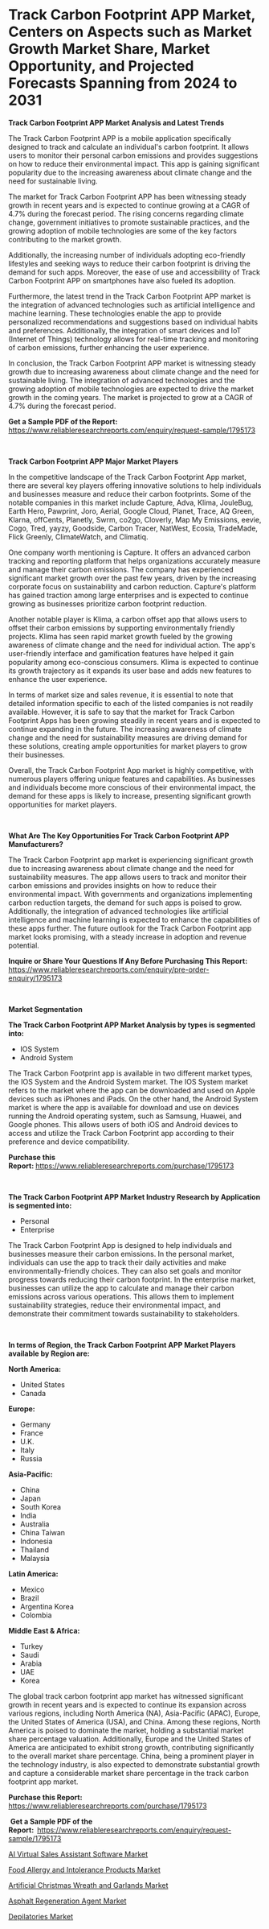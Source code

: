 <p><h1>Track Carbon Footprint APP Market, Centers on Aspects such as Market Growth Market Share, Market Opportunity, and Projected Forecasts Spanning from 2024 to 2031</h1></p><p><strong>Track Carbon Footprint APP Market Analysis and Latest Trends</strong></p>
<p><p>The Track Carbon Footprint APP is a mobile application specifically designed to track and calculate an individual's carbon footprint. It allows users to monitor their personal carbon emissions and provides suggestions on how to reduce their environmental impact. This app is gaining significant popularity due to the increasing awareness about climate change and the need for sustainable living.</p><p>The market for Track Carbon Footprint APP has been witnessing steady growth in recent years and is expected to continue growing at a CAGR of 4.7% during the forecast period. The rising concerns regarding climate change, government initiatives to promote sustainable practices, and the growing adoption of mobile technologies are some of the key factors contributing to the market growth.</p><p>Additionally, the increasing number of individuals adopting eco-friendly lifestyles and seeking ways to reduce their carbon footprint is driving the demand for such apps. Moreover, the ease of use and accessibility of Track Carbon Footprint APP on smartphones have also fueled its adoption.</p><p>Furthermore, the latest trend in the Track Carbon Footprint APP market is the integration of advanced technologies such as artificial intelligence and machine learning. These technologies enable the app to provide personalized recommendations and suggestions based on individual habits and preferences. Additionally, the integration of smart devices and IoT (Internet of Things) technology allows for real-time tracking and monitoring of carbon emissions, further enhancing the user experience.</p><p>In conclusion, the Track Carbon Footprint APP market is witnessing steady growth due to increasing awareness about climate change and the need for sustainable living. The integration of advanced technologies and the growing adoption of mobile technologies are expected to drive the market growth in the coming years. The market is projected to grow at a CAGR of 4.7% during the forecast period.</p></p>
<p><strong>Get a Sample PDF of the Report:&nbsp;</strong> <a href="https://www.reliableresearchreports.com/enquiry/request-sample/1795173">https://www.reliableresearchreports.com/enquiry/request-sample/1795173</a></p>
<p>&nbsp;</p>
<p><strong>Track Carbon Footprint APP Major Market Players</strong></p>
<p><p>In the competitive landscape of the Track Carbon Footprint App market, there are several key players offering innovative solutions to help individuals and businesses measure and reduce their carbon footprints. Some of the notable companies in this market include Capture, Adva, Klima, JouleBug, Earth Hero, Pawprint, Joro, Aerial, Google Cloud, Planet, Trace, AQ Green, Klarna, offCents, Planetly, Swrm, co2go, Cloverly, Map My Emissions, eevie, Cogo, Tred, yayzy, Goodside, Carbon Tracer, NatWest, Ecosia, TradeMade, Flick Greenly, ClimateWatch, and Climatiq.</p><p>One company worth mentioning is Capture. It offers an advanced carbon tracking and reporting platform that helps organizations accurately measure and manage their carbon emissions. The company has experienced significant market growth over the past few years, driven by the increasing corporate focus on sustainability and carbon reduction. Capture's platform has gained traction among large enterprises and is expected to continue growing as businesses prioritize carbon footprint reduction.</p><p>Another notable player is Klima, a carbon offset app that allows users to offset their carbon emissions by supporting environmentally friendly projects. Klima has seen rapid market growth fueled by the growing awareness of climate change and the need for individual action. The app's user-friendly interface and gamification features have helped it gain popularity among eco-conscious consumers. Klima is expected to continue its growth trajectory as it expands its user base and adds new features to enhance the user experience.</p><p>In terms of market size and sales revenue, it is essential to note that detailed information specific to each of the listed companies is not readily available. However, it is safe to say that the market for Track Carbon Footprint Apps has been growing steadily in recent years and is expected to continue expanding in the future. The increasing awareness of climate change and the need for sustainability measures are driving demand for these solutions, creating ample opportunities for market players to grow their businesses.</p><p>Overall, the Track Carbon Footprint App market is highly competitive, with numerous players offering unique features and capabilities. As businesses and individuals become more conscious of their environmental impact, the demand for these apps is likely to increase, presenting significant growth opportunities for market players.</p></p>
<p>&nbsp;</p>
<p><strong>What Are The Key Opportunities For Track Carbon Footprint APP Manufacturers?</strong></p>
<p><p>The Track Carbon Footprint app market is experiencing significant growth due to increasing awareness about climate change and the need for sustainability measures. The app allows users to track and monitor their carbon emissions and provides insights on how to reduce their environmental impact. With governments and organizations implementing carbon reduction targets, the demand for such apps is poised to grow. Additionally, the integration of advanced technologies like artificial intelligence and machine learning is expected to enhance the capabilities of these apps further. The future outlook for the Track Carbon Footprint app market looks promising, with a steady increase in adoption and revenue potential.</p></p>
<p><strong>Inquire or Share Your Questions If Any Before Purchasing This Report:</strong> <a href="https://www.reliableresearchreports.com/enquiry/pre-order-enquiry/1795173">https://www.reliableresearchreports.com/enquiry/pre-order-enquiry/1795173</a></p>
<p>&nbsp;</p>
<p><strong>Market Segmentation</strong></p>
<p><strong>The Track Carbon Footprint APP Market Analysis by types is segmented into:</strong></p>
<p><ul><li>IOS System</li><li>Android System</li></ul></p>
<p><p>The Track Carbon Footprint app is available in two different market types, the IOS System and the Android System market. The IOS System market refers to the market where the app can be downloaded and used on Apple devices such as iPhones and iPads. On the other hand, the Android System market is where the app is available for download and use on devices running the Android operating system, such as Samsung, Huawei, and Google phones. This allows users of both iOS and Android devices to access and utilize the Track Carbon Footprint app according to their preference and device compatibility.</p></p>
<p><strong>Purchase this Report:&nbsp;</strong><a href="https://www.reliableresearchreports.com/purchase/1795173">https://www.reliableresearchreports.com/purchase/1795173</a></p>
<p>&nbsp;</p>
<p><strong>The Track Carbon Footprint APP Market Industry Research by Application is segmented into:</strong></p>
<p><ul><li>Personal</li><li>Enterprise</li></ul></p>
<p><p>The Track Carbon Footprint App is designed to help individuals and businesses measure their carbon emissions. In the personal market, individuals can use the app to track their daily activities and make environmentally-friendly choices. They can also set goals and monitor progress towards reducing their carbon footprint. In the enterprise market, businesses can utilize the app to calculate and manage their carbon emissions across various operations. This allows them to implement sustainability strategies, reduce their environmental impact, and demonstrate their commitment towards sustainability to stakeholders.</p></p>
<p>&nbsp;</p>
<p><strong>In terms of Region, the Track Carbon Footprint APP Market Players available by Region are:</strong></p>
<p>
    <p> <strong> North America: </strong>
        <ul>
            <li>United States</li>
            <li>Canada</li>
        </ul>
        </p> 
    <p> <strong> Europe: </strong>
        <ul>
            <li>Germany</li>
            <li>France</li>
            <li>U.K.</li>
            <li>Italy</li>
            <li>Russia</li>
        </ul>
        </p> 
    <p> <strong> Asia-Pacific: </strong>
        <ul>
            <li>China</li>
            <li>Japan</li>
            <li>South Korea</li>
            <li>India</li>
            <li>Australia</li>
            <li>China Taiwan</li>
            <li>Indonesia</li>
            <li>Thailand</li>
            <li>Malaysia</li>
        </ul>
        </p> 
    <p> <strong> Latin America: </strong>
        <ul>
            <li>Mexico</li>
            <li>Brazil</li>
            <li>Argentina Korea</li>
            <li>Colombia</li>
        </ul>
        </p> 
    <p> <strong> Middle East & Africa: </strong>
        <ul>
            <li>Turkey</li>
            <li>Saudi</li>
            <li>Arabia</li>
            <li>UAE</li>
            <li>Korea</li>
        </ul>
    </p>
    </p>
<p><p>The global track carbon footprint app market has witnessed significant growth in recent years and is expected to continue its expansion across various regions, including North America (NA), Asia-Pacific (APAC), Europe, the United States of America (USA), and China. Among these regions, North America is poised to dominate the market, holding a substantial market share percentage valuation. Additionally, Europe and the United States of America are anticipated to exhibit strong growth, contributing significantly to the overall market share percentage. China, being a prominent player in the technology industry, is also expected to demonstrate substantial growth and capture a considerable market share percentage in the track carbon footprint app market.</p></p>
<p><strong>Purchase this Report: </strong><a href="https://www.reliableresearchreports.com/purchase/1795173">https://www.reliableresearchreports.com/purchase/1795173</a></p>
<p>&nbsp;<strong>Get a Sample PDF of the Report:&nbsp;&nbsp;</strong><a href="https://www.reliableresearchreports.com/enquiry/request-sample/1795173">https://www.reliableresearchreports.com/enquiry/request-sample/1795173</a></p>
<p><strong></strong></p>
<p><p><a href="https://medium.com/@austynlemke1988/ai-virtual-sales-assistant-software-market-the-key-to-successful-business-strategy-forecast-till-0a04c6bb723b">AI Virtual Sales Assistant Software Market</a></p><p><a href="https://github.com/mohamedbakry57/Market-Research-Report-List-1/blob/main/food-allergy-and-intolerance-products-market.md">Food Allergy and Intolerance Products Market</a></p><p><a href="https://medium.com/@austynlemke1988/artificial-christmas-wreath-and-garlands-market-insights-into-market-cagr-market-trends-and-443b1082f099">Artificial Christmas Wreath and Garlands Market</a></p><p><a href="https://medium.com/@austynlemke1988/asphalt-regeneration-agent-market-outlook-industry-overview-and-forecast-2024-to-2031-7b6303ed35b4">Asphalt Regeneration Agent Market</a></p><p><a href="https://github.com/sougarounis/Market-Research-Report-List-1/blob/main/depilatories-market.md">Depilatories Market</a></p></p>